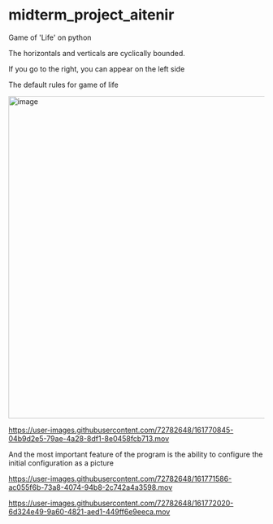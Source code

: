 # midterm_project_aitenir

Game of 'Life' on python


The horizontals and verticals are cyclically bounded. 

If you go to the right, you can appear on the left side



The default rules for game of life

<img width="635" alt="image" src="https://user-images.githubusercontent.com/72782648/161787572-083394d5-7894-4fd4-9683-0172e4f92ec5.png">

https://user-images.githubusercontent.com/72782648/161770845-04b9d2e5-79ae-4a28-8df1-8e0458fcb713.mov

And the most important feature of the program is the ability to configure the initial configuration as a picture


https://user-images.githubusercontent.com/72782648/161771586-ac055f6b-73a8-4074-94b8-2c742a4a3598.mov


https://user-images.githubusercontent.com/72782648/161772020-6d324e49-9a60-4821-aed1-449ff6e9eeca.mov

